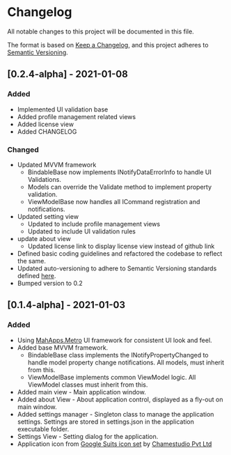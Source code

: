 # Changelog
All notable changes to this project will be documented in this file.

The format is based on [Keep a Changelog](https://keepachangelog.com/en/1.0.0/),
and this project adheres to [Semantic Versioning](https://semver.org/spec/v2.0.0.html).

## [0.2.4-alpha] - 2021-01-08

### Added
- Implemented UI validation base
- Added profile management related views
- Added license view
- Added CHANGELOG

### Changed
- Updated MVVM framework
  * BindableBase now implements INotifyDataErrorInfo to handle UI Validations. 
  * Models can override the Validate method to implement property validation.
  * ViewModelBase now handles all ICommand registration and notifications.
- Updated setting view
  * Updated to include profile management views
  * Updated to include UI validation rules
- update about view
  * Updated license link to display license view instead of github link
- Defined basic coding guidelines and refactored the codebase to reflect the same.
- Updated auto-versioning to adhere to Semantic Versioning standards defined [here](https://semver.org/spec/v2.0.0.html).
- Bumped version to 0.2

## [0.1.4-alpha] - 2021-01-03

### Added
- Using [MahApps.Metro](https://mahapps.com/) UI framework for consistent UI look and feel.
- Added base MVVM framework.
  * BindableBase class implements the INotifyPropertyChanged to handle model property change notifications. All models, must inherit from this.
  * ViewModelBase implements common ViewModel logic. All ViewModel classes must inherit from this.
- Added main view - Main application window.
- Added about View - About application control, displayed as a fly-out on main window.
- Added settings manager - Singleton class to manage the application settings. Settings are stored in settings.json in the application executable folder.
- Settings View - Setting dialog for the application.
- Application icon from [Google Suits icon set](https://www.iconfinder.com/iconsets/google-suits-1) by [Chamestudio Pvt Ltd](https://www.iconfinder.com/chamedesign)